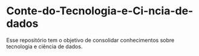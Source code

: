 # Conte-do-Tecnologia-e-Ci-ncia-de-dados
Esse repositório tem o objetivo de consolidar conhecimentos sobre  tecnologia e ciência de dados.
